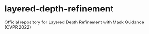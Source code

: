 # layered-depth-refinement
Official repository for Layered Depth Refinement with Mask Guidance (CVPR 2022)
